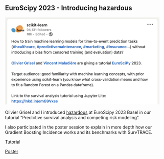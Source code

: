 
## EuroScipy 2023 - Introducing hazardous

![survival_sk](/imgs/survival_sk.png)

Olivier Grisel and I introduced [hazardous](https://github.com/soda-inria/hazardous) at EuroScipy 2023 Basel in our tutorial “Predictive survival analysis and competing risk modeling”.

I also participated in the poster session to explain in more depth how our Gradient Boosting Incidence works and its benchmarks with SurvTRACE.

[Tutorial](https://vincent-maladiere.github.io/survival-analysis-demo/)

[Poster](https://www.dropbox.com/scl/fi/itx28lxtu1udfa50qilbp/euroscipy2023-3.pdf?rlkey=jsoc8cg06wgfdfgy54w3yjgrp&dl=0)
